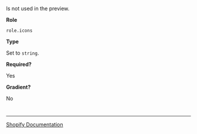 Is not used in the preview.

**Role**

`role.icons`


**Type**

Set to `string`.

**Required?**

Yes

**Gradient?**

No


#

---

[Shopify Documentation](https://shopify.dev/docs/themes/architecture/settings/input-settings#role)
